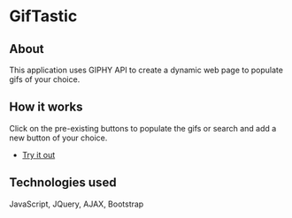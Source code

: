 # GifTastic

## About
This application uses GIPHY API to create a dynamic web page to populate gifs of your choice.

## How it works
Click on the pre-existing buttons to populate the gifs or search and add a new button of your choice.

* [Try it out](https://nmalk.github.io/GifTastic/)


## Technologies used
JavaScript, JQuery, AJAX, Bootstrap